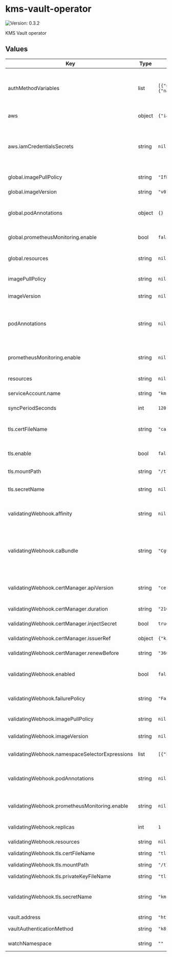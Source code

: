 # kms-vault-operator

![Version: 0.3.2](https://img.shields.io/badge/Version-0.3.2-informational?style=flat-square)

KMS Vault operator

## Values

| Key | Type | Default | Description |
|-----|------|---------|-------------|
| authMethodVariables | list | `[{"name":"VAULT_K8S_ROLE","value":"kms-vault-operator"},{"name":"VAULT_K8S_LOGIN_ENDPOINT","value":"auth/kubernetes/login"}]` | The set of environment variables required to configure the authentication to be used by the operator. The set of variables will vary depending on the value of `vaultAuthenticationMethod` and they're documented [here](https://github.com/patoarvizu/kms-vault-operator#vault). |
| aws | object | `{"iamCredentialsSecrets":null,"region":"us-east-1"}` | The value to set on the `AWS_DEFAULT_REGION` environment variable. |
| aws.iamCredentialsSecrets | string | `nil` | A list of environment variables and their references to `Secret`s that need to be added as environment variables to the operator for KMS operations. Typically either this or `.podAnnotations` (and/or `.validatingWebhook.podAnnotations`) is required for AWS authentication. |
| global.imagePullPolicy | string | `"IfNotPresent"` | The imagePullPolicy to be used on both the operator and webhook. |
| global.imageVersion | string | `"v0.15.0"` | (string) The image version used for both the operator and webhook. |
| global.podAnnotations | object | `{}` | A map of annotations to be set on both the operator and webhook pods. Useful if using an annotation-based system like [kube2iam](https://github.com/jtblin/kube2iam) for dynamically injecting credentials. |
| global.prometheusMonitoring.enable | bool | `false` | Controls whether the `ServiceMonitor` objects are created for both the operator and the webhook. |
| global.resources | string | `nil` | Map of cpu/memory resources and limits, to be set on both the operator and the webhook. |
| imagePullPolicy | string | `nil` | The imagePullPolicy to be used on the operator. Defaults to `.global.imagePullPolicy` |
| imageVersion | string | `nil` | The image version used for the operator. Defaults to `.global.imageVersion`. |
| podAnnotations | string | `nil` | A map of annotations to be set on the operator pods. Useful if using an annotation-based system like [kube2iam](https://github.com/jtblin/kube2iam) for dynamically injecting credentials. Typically, either this or `.aws.iamCredentialsSecrets` is required for AWS authentication. |
| prometheusMonitoring.enable | string | `nil` | Create the `Service` and `ServiceMonitor` objects to enable Prometheus monitoring on the operator. Defaults to `.global.prometheusMonitoring.enable`. |
| resources | string | `nil` | Map of cpu/memory resources and limits, to be set on the operator |
| serviceAccount.name | string | `"kms-vault-operator"` | The name of the `ServiceAccount` to be created. |
| syncPeriodSeconds | int | `120` | The value to be set on the `--sync-period-seconds` flag. |
| tls.certFileName | string | `"ca.crt"` | The name of the private cert file mounted on `.validatingWebhook.tls.mountPath`. The default of `tls.cert` corresponds to the file name generated by cert-manager. |
| tls.enable | bool | `false` | Controls whether the operator Vault client should use TLS when talking to the target Vault server. |
| tls.mountPath | string | `"/tls"` | The path where the CA cert from the secret should be mounted. |
| tls.secretName | string | `nil` | The name of the `Secret` from which the CA cert will be mounted. This is required if `tls.enable` is set to `true`. |
| validatingWebhook.affinity | string | `nil` | Affinity/anti-affinity rules for pod scheduling the webhook according to the [documentation](https://kubernetes.io/docs/concepts/scheduling-eviction/assign-pod-node/#affinity-and-anti-affinity). This map will be set as is on the Deployment object. |
| validatingWebhook.caBundle | string | `"Cg=="` | The base64-encoded public CA certificate to be set on the `ValidatingWebhookConfiguration`. Note that it defaults to `Cg==` which is a base64-encoded empty string. If this value is not automatically set by cert-manager, or some other mutating webhook, this should be set explicitly. |
| validatingWebhook.certManager.apiVersion | string | `"cert-manager.io/v1alpha2"` | The `apiVersion` of the `Certificate` object created by the chart. It depends on the versions made available by the specific cert-manager running on the cluster. |
| validatingWebhook.certManager.duration | string | `"2160h"` | The value to be set directly on the `duration` field of the `Certificate`. |
| validatingWebhook.certManager.injectSecret | bool | `true` | Enables auto-injection of a certificate managed by [cert-manager](https://github.com/jetstack/cert-manager). |
| validatingWebhook.certManager.issuerRef | object | `{"kind":"ClusterIssuer","name":"selfsigning-issuer"}` | The `name` and `kind` of the cert-manager issuer to be used. |
| validatingWebhook.certManager.renewBefore | string | `"360h"` | The value to be set directly on the `renewBefore` field of the `Certificate`. |
| validatingWebhook.enabled | bool | `false` | Deploy the resources to enable the webhook used for custom resource validation. The rest of the settings under `validatingWebhook` are ignored if this is set to `false`. |
| validatingWebhook.failurePolicy | string | `"Fail"` | The value to set directly on the `failurePolicy` of the `ValidatingWebhookConfiguration`. Valid values are `Fail` or `Ignore`. |
| validatingWebhook.imagePullPolicy | string | `nil` | The imagePullPolicy to be used on the webhook. Defaults to `.global.imagePullPolicy` |
| validatingWebhook.imageVersion | string | `nil` | The image version used for the webhook. Defaults to `.global.imageVersion`. |
| validatingWebhook.namespaceSelectorExpressions | list | `[{"key":"kms-vault-operator","operator":"DoesNotExist"}]` | A label selector expression to determine what namespaces should be in scope for the validating webhook. |
| validatingWebhook.podAnnotations | string | `nil` | A map of annotations to be set on the webhook pods. Useful if using an annotation-based system like [kube2iam](https://github.com/jtblin/kube2iam) for dynamically injecting credentials. |
| validatingWebhook.prometheusMonitoring.enable | string | `nil` | Create the `Service` and `ServiceMonitor` objects to enable Prometheus monitoring on the webhook. Defaults to `.global.prometheusMonitoring.enable`. |
| validatingWebhook.replicas | int | `1` | Number of replicas of the validating webhook to deploy. |
| validatingWebhook.resources | string | `nil` | Map of cpu/memory resources and limits, to be set on the webhook |
| validatingWebhook.tls.certFileName | string | `"tls.crt"` |  |
| validatingWebhook.tls.mountPath | string | `"/tls"` | The path where the certificate key pair will be mounted. |
| validatingWebhook.tls.privateKeyFileName | string | `"tls.key"` |  |
| validatingWebhook.tls.secretName | string | `"kms-vault-validating-webhook"` | The name of the `Secret` that contains the certificate key pair to be used by the webhook. This is only used if `validatingWebhook.certManager.injectSecret` is set to `false`. |
| vault.address | string | `"https://vault:8200"` | The API endpoint of the target Vault cluster. |
| vaultAuthenticationMethod | string | `"k8s"` | The value to be set on the `--vault-authentication-method` flag. |
| watchNamespace | string | `""` | The value to be set on the `WATCH_NAMESPACE` environment variable. |
